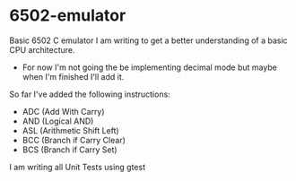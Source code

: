 # 6502-emulator

Basic 6502 C emulator I am writing to get a better understanding of a basic CPU architecture.
- For now I'm not going the be implementing decimal mode but maybe when I'm finished I'll add it.

So far I've added the following instructions:
- ADC (Add With Carry)
- AND (Logical AND)
- ASL (Arithmetic Shift Left)
- BCC (Branch if Carry Clear)
- BCS (Branch if Carry Set)

I am writing all Unit Tests using gtest
